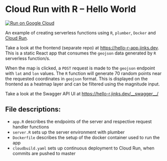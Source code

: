 # Cloud Run with R – Hello World

[![Run on Google Cloud](https://storage.googleapis.com/cloudrun/button.svg)](https://console.cloud.google.com/cloudshell/editor?shellonly=true&cloudshell_image=gcr.io/cloudrun/button&cloudshell_git_repo=https://github.com/Jinksi/cloudrun-helloworld-r.git)

An example of creating serverless functions using `R`, `plumber`, `Docker` and [Cloud Run](https://cloud.google.com/run/).

Take a look at the frontend (separate repo) at https://hello-r-app.jinks.dev. This is a static React app that consumes the `geojson` data generated by `R` serverless function/s.

When the map is clicked, a `POST` request is made to the `geojson` endpoint with `lat` and `lon` values. The `R` function will generate 70 random points near the requested coordinates in `geojson` format. This is displayed on the frontend as a heatmap layer and can be filtered using the magnitude input.

Take a look at the Swagger API UI at https://hello-r.jinks.dev/__swagger__/

## File descriptions:

- `app.R` describes the endpoints of the server and respective request handler functions
- `server.R` sets up the server environment with plumber
- `Dockerfile` describes the setup of the docker container used to run the app
- `cloudbuild.yaml` sets up continuous deployment to Cloud Run, when commits are pushed to master
